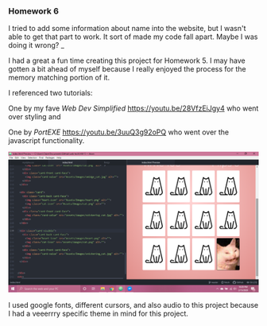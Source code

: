 ### Homework 6

I tried to add some information about name into the website, but I wasn't able to get that part to work. It sort of made my code fall apart. Maybe I was doing it wrong?
_

I had a great a fun time creating this project for Homework 5. I may have gotten a bit ahead of myself because I really enjoyed the process for the memory matching portion of it.

I referenced two tutorials:

One by my fave *Web Dev Simplified*
https://youtu.be/28VfzEiJgy4 who went over styling and

One by *PortEXE*
https://youtu.be/3uuQ3g92oPQ who went over the javascript functionality.

![](Assets/Images/Screenshot.png)

I used google fonts, different cursors, and also audio to this project because I had a veeerrry specific theme in mind for this project.
